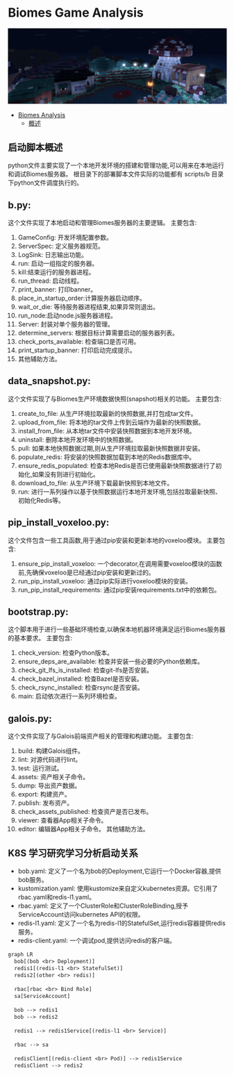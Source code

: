 # Biomes Game Analysis

![Biomes Game](biomes-banner.jpg)

- [Biomes Analysis](#biomes-game-analysis)
  - [概述](#启动脚本概述)


## 启动脚本概述
python文件主要实现了一个本地开发环境的搭建和管理功能,可以用来在本地运行和调试Biomes服务器。
根目录下的部署脚本文件实际的功能都有 scripts/b 目录下python文件调度执行的。

## b.py:

这个文件实现了本地启动和管理Biomes服务器的主要逻辑。
主要包含:

1. GameConfig: 开发环境配置参数。
2. ServerSpec: 定义服务器规范。
3. LogSink: 日志输出功能。
4. run: 启动一组指定的服务器。
5. kill:结束运行的服务器进程。
6. run_thread: 启动线程。
7. print_banner: 打印banner。
8. place_in_startup_order:计算服务器启动顺序。
9. wait_or_die: 等待服务器进程结束,如果异常则退出。
10. run_node:启动node.js服务器进程。
11. Server: 封装对单个服务器的管理。
12. determine_servers: 根据目标计算需要启动的服务器列表。
13. check_ports_available: 检查端口是否可用。
14. print_startup_banner: 打印启动完成提示。
15. 其他辅助方法。

## data_snapshot.py:
这个文件实现了与Biomes生产环境数据快照(snapshot)相关的功能。
主要包含:

1. create_to_file: 从生产环境拉取最新的快照数据,并打包成tar文件。
2. upload_from_file: 将本地的tar文件上传到云端作为最新的快照数据。
3. install_from_file: 从本地tar文件中安装快照数据到本地开发环境。
4. uninstall: 删除本地开发环境中的快照数据。
5. pull: 如果本地快照数据过期,则从生产环境拉取最新快照数据并安装。
6. populate_redis: 将安装的快照数据加载到本地的Redis数据库中。
7. ensure_redis_populated: 检查本地Redis是否已使用最新快照数据进行了初始化,如果没有则进行初始化。
8. download_to_file: 从生产环境下载最新快照到本地文件。
9. run: 进行一系列操作以基于快照数据运行本地开发环境,包括拉取最新快照、初始化Redis等。

## pip_install_voxeloo.py:

这个文件包含一些工具函数,用于通过pip安装和更新本地的voxeloo模块。
主要包含:

1. ensure_pip_install_voxeloo: 一个decorator,在调用需要voxeloo模块的函数前,先确保voxeloo是已经通过pip安装和更新过的。
2. run_pip_install_voxeloo: 通过pip实际进行voxeloo模块的安装。
3. run_pip_install_requirements: 通过pip安装requirements.txt中的依赖包。
## bootstrap.py:

这个脚本用于进行一些基础环境检查,以确保本地机器环境满足运行Biomes服务器的基本要求。
主要包含:

1. check_version: 检查Python版本。
2. ensure_deps_are_available: 检查并安装一些必要的Python依赖库。
3. check_git_lfs_is_installed: 检查git-lfs是否安装。
4. check_bazel_installed: 检查Bazel是否安装。
5. check_rsync_installed: 检查rsync是否安装。
6. main: 启动依次进行一系列环境检查。

## galois.py:

这个文件实现了与Galois前端资产相关的管理和构建功能。
主要包含:

1. build: 构建Galois组件。
2. lint: 对源代码进行lint。
3. test: 运行测试。
4. assets: 资产相关子命令。
5. dump: 导出资产数据。
6. export: 构建资产。
7. publish: 发布资产。
8. check_assets_published: 检查资产是否已发布。
9. viewer: 查看器App相关子命令。
10. editor: 编辑器App相关子命令。
其他辅助方法。


## K8S 学习研究学习分析启动关系
* bob.yaml: 定义了一个名为bob的Deployment,它运行一个Docker容器,提供bob服务。
* kustomization.yaml: 使用kustomize来自定义kubernetes资源。它引用了rbac.yaml和redis-l1.yaml。
* rbac.yaml: 定义了一个ClusterRole和ClusterRoleBinding,授予ServiceAccount访问kubernetes API的权限。
* redis-l1.yaml: 定义了一个名为redis-l1的StatefulSet,运行redis容器提供redis服务。
* redis-client.yaml: 一个调试pod,提供访问redis的客户端。

```mermaid
graph LR
  bob[(bob <br> Deployment)]
  redis1[(redis-l1 <br> StatefulSet)]
  redis2[(other <br> redis)]

  rbac[rbac <br> Bind Role]
  sa[ServiceAccount]

  bob --> redis1
  bob --> redis2

  redis1 --> redis1Service[(redis-l1 <br> Service)]

  rbac --> sa

  redisClient[(redis-client <br> Pod)] --> redis1Service
  redisClient --> redis2
```
